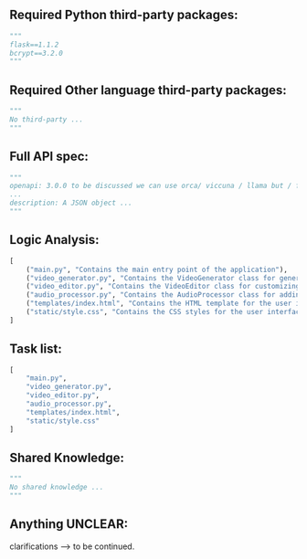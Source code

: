 ## Required Python third-party packages:

```python
"""
flask==1.1.2
bcrypt==3.2.0
"""
```

## Required Other language third-party packages:

```python
"""
No third-party ...
"""
```

## Full API spec:

```python
"""
openapi: 3.0.0 to be discussed we can use orca/ viccuna / llama but / for  Regex parsing and nlp simplification. 
...
description: A JSON object ...
"""
```

## Logic Analysis:

```python
[
    ("main.py", "Contains the main entry point of the application"),
    ("video_generator.py", "Contains the VideoGenerator class for generating videos based on text input"),
    ("video_editor.py", "Contains the VideoEditor class for customizing and editing videos"),
    ("audio_processor.py", "Contains the AudioProcessor class for adding audio to videos"),
    ("templates/index.html", "Contains the HTML template for the user interface"),
    ("static/style.css", "Contains the CSS styles for the user interface")
]
```

## Task list:

```python
[
    "main.py",
    "video_generator.py",
    "video_editor.py",
    "audio_processor.py",
    "templates/index.html",
    "static/style.css"
]
```

## Shared Knowledge:

```python
"""
No shared knowledge ...
"""
```

## Anything UNCLEAR:

clarifications --> to be continued. 